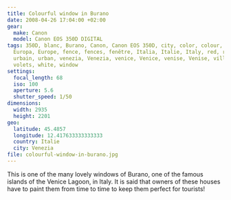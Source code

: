 ```yaml
---
title: Colourful window in Burano
date: 2008-04-26 17:04:00 +02:00
gear:
  make: Canon
  model: Canon EOS 350D DIGITAL
tags: 350D, blanc, Burano, Canon, Canon EOS 350D, city, color, colour, couleur,
  Europa, Europe, fence, fences, fenêtre, Italia, Italie, Italy, red, rouge,
  urbain, urban, venezia, Venezia, venice, Venice, venise, Venise, ville, volet,
  volets, white, window
settings:
  focal_length: 68
  iso: 100
  aperture: 5.6
  shutter_speed: 1/50
dimensions:
  width: 2935
  height: 2201
geo:
  latitude: 45.4857
  longitude: 12.417633333333333
  country: Italie
  city: Venezia
file: colourful-window-in-burano.jpg
---
```


This is one of the many lovely windows of Burano, one of the famous islands of the Venice Lagoon, in Italy. It is said that owners of these houses have to paint them from time to time to keep them perfect for tourists!
